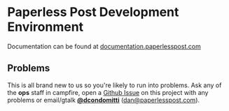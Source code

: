 # Paperless Post Development Environment

Documentation can be found at [documentation.paperlesspost.com](http://documentation.paperlesspost.com/file.vagrant.html) 

## Problems

This is all brand new to us so you're likely to run into problems. Ask any of the **ops** staff in campfire, open a [Github Issue](https://github.com/dcondomitti/vagrant/issues) on this project with any problems or email/gtalk **[@dcondomitti](https://github.com/dcondomitti)** ([dan@paperlesspost.com](mailto:dan@paperlesspost.com)).
